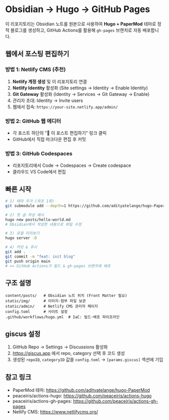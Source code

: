 # Obsidian → Hugo → GitHub Pages

이 리포지토리는 Obsidian 노트를 원본으로 사용하여 **Hugo + PaperMod** 테마로 정적 블로그를 생성하고, GitHub Actions를 활용해 `gh-pages` 브랜치로 자동 배포합니다.

## 웹에서 포스팅 편집하기

### 방법 1: Netlify CMS (추천)
1. **Netlify 계정 생성** 및 이 리포지토리 연결
2. **Netlify Identity** 활성화 (Site settings → Identity → Enable Identity)
3. **Git Gateway** 활성화 (Identity → Services → Git Gateway → Enable)
4. 관리자 초대: Identity → Invite users
5. 웹에서 접속: `https://your-site.netlify.app/admin/`

### 방법 2: GitHub 웹 에디터
- 각 포스트 하단의 "📝 이 포스트 편집하기" 링크 클릭
- GitHub에서 직접 마크다운 편집 후 커밋

### 방법 3: GitHub Codespaces
- 리포지토리에서 Code → Codespaces → Create codespace
- 클라우드 VS Code에서 편집

## 빠른 시작

```bash
# 1) 테마 추가 (최초 1회)
git submodule add --depth=1 https://github.com/adityatelange/hugo-PaperMod themes/PaperMod

# 2) 첫 글 작성 예시
hugo new posts/hello-world.md
# Obsidian에서 작성한 내용으로 파일 수정

# 3) 로컬 미리보기
hugo server -D

# 4) 커밋 & 푸시
git add .
git commit -m "feat: init blog"
git push origin main
# => GitHub Actions가 빌드 & gh-pages 브랜치에 배포
```

## 구조 설명
```
content/posts/   # Obsidian 노트 위치 (Front Matter 필요)
static/img/      # 이미지·첨부 파일 보관
static/admin/    # Netlify CMS 관리자 페이지
config.toml      # 사이트 설정
.github/workflows/hugo.yml  # IaC: 빌드·배포 파이프라인
```

## giscus 설정
1. GitHub Repo → Settings → Discussions 활성화
2. https://giscus.app 에서 repo, category 선택 후 코드 생성
3. 생성된 `repoID`, `categoryID` 값을 `config.toml` → `[params.giscus]` 섹션에 기입

## 참고 링크
- PaperMod 테마: https://github.com/adityatelange/hugo-PaperMod
- peaceiris/actions-hugo: https://github.com/peaceiris/actions-hugo
- peaceiris/actions-gh-pages: https://github.com/peaceiris/actions-gh-pages
- Netlify CMS: https://www.netlifycms.org/ 